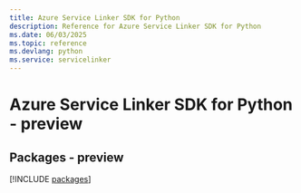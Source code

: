 ```yaml
---
title: Azure Service Linker SDK for Python
description: Reference for Azure Service Linker SDK for Python
ms.date: 06/03/2025
ms.topic: reference
ms.devlang: python
ms.service: servicelinker
---
```

# Azure Service Linker SDK for Python - preview
## Packages - preview
[!INCLUDE [packages](service-linker-index.md)]